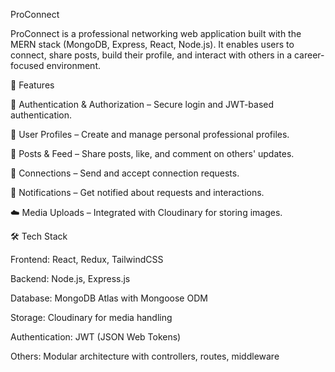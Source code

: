 ProConnect

ProConnect is a professional networking web application built with the MERN stack (MongoDB, Express, React, Node.js).
It enables users to connect, share posts, build their profile, and interact with others in a career-focused environment.

🚀 Features

🔐 Authentication & Authorization – Secure login and JWT-based authentication.

👤 User Profiles – Create and manage personal professional profiles.

📝 Posts & Feed – Share posts, like, and comment on others' updates.

🤝 Connections – Send and accept connection requests.

🔔 Notifications – Get notified about requests and interactions.

☁️ Media Uploads – Integrated with Cloudinary for storing images.

🛠️ Tech Stack

Frontend: React, Redux, TailwindCSS

Backend: Node.js, Express.js

Database: MongoDB Atlas with Mongoose ODM

Storage: Cloudinary for media handling

Authentication: JWT (JSON Web Tokens)

Others: Modular architecture with controllers, routes, middleware

